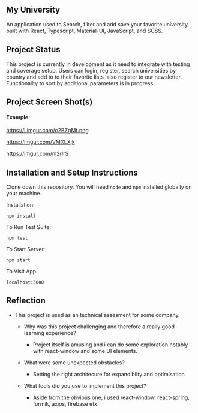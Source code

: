## My University

An application used to Search, filter and add save your favorite university, built with React, Typescript, Material-UI, JavaScript, and SCSS.

## Project Status

This project is currently in development as it need to integrate with testing and coverage setup. Users can login, register, search universities by country and add to to their favorite lists, also register to our newsletter. Functionality to sort by additional parameters is in progress.

## Project Screen Shot(s)

#### Example:   

https://i.imgur.com/c2BZgMt.png

https://imgur.com/VMXLXjk

https://imgur.com/nl2rIrS

## Installation and Setup Instructions

Clone down this repository. You will need `node` and `npm` installed globally on your machine.  

Installation:

`npm install`  

To Run Test Suite:  

`npm test`  

To Start Server:

`npm start`  

To Visit App:

`localhost:3000`  

## Reflection

- This project is used as an technical assesment for some company.

    - Why was this project challenging and therefore a really good learning experience?
        - Project itself is amusing and i can do some exploration notably with react-window and some UI elements.

    - What were some unexpected obstacles?
        - Setting the right architecure for expandibilty and optimisation

    - What tools did you use to implement this project?
        -  Aside from the obvious one, i used react-window, react-spring, formik, axios, firebase etx.
